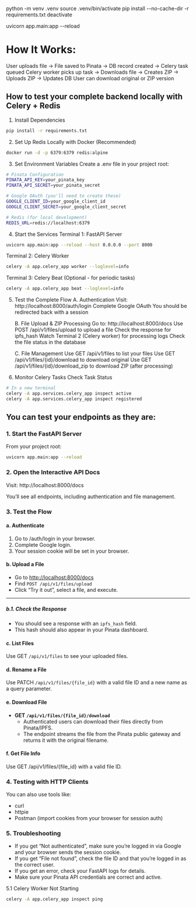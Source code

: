 python -m venv .venv
source .venv/bin/activate
pip install --no-cache-dir -r requirements.txt
deactivate

uvicorn app.main:app --reload

# How It Works:
User uploads file → File saved to Pinata → DB record created → Celery task queued
Celery worker picks up task → Downloads file → Creates ZIP → Uploads ZIP → Updates DB
User can download original or ZIP version

## How to test your complete backend locally with Celery + Redis 

1. Install Dependencies
```bash
pip install -r requirements.txt
```

2. Set Up Redis Locally with Docker (Recommended)
```bash
docker run -d -p 6379:6379 redis:alpine
```

3. Set Environment Variables
Create a .env file in your project root:
```bash
# Pinata Configuration
PINATA_API_KEY=your_pinata_key
PINATA_API_SECRET=your_pinata_secret

# Google OAuth (you'll need to create these)
GOOGLE_CLIENT_ID=your_google_client_id
GOOGLE_CLIENT_SECRET=your_google_client_secret

# Redis (for local development)
REDIS_URL=redis://localhost:6379
```
4. Start the Services
  Terminal 1: FastAPI Server
```bash
uvicorn app.main:app --reload --host 0.0.0.0 --port 8000
```

  Terminal 2: Celery Worker
```bash
celery -A app.celery_app worker --loglevel=info
```

  Terminal 3: Celery Beat (Optional - for periodic tasks)
```bash
celery -A app.celery_app beat --loglevel=info
```
5. Test the Complete Flow
   A. Authentication
   Visit: http://localhost:8000/auth/login
   Complete Google OAuth
   You should be redirected back with a session

   B. File Upload & ZIP Processing
   Go to: http://localhost:8000/docs
   Use POST /api/v1/files/upload to upload a file
   Check the response for ipfs_hash
   Watch Terminal 2 (Celery worker) for processing logs
   Check the file status in the database

   C. File Management
   Use GET /api/v1/files to list your files
   Use GET /api/v1/files/{id}/download to download original
   Use GET /api/v1/files/{id}/download_zip to download ZIP (after processing)
6. Monitor Celery Tasks
   Check Task Status
```bash
# In a new terminal
celery -A app.services.celery_app inspect active
celery -A app.services.celery_app inspect registered
```

## You can test your endpoints as they are:

### 1. Start the FastAPI Server
From your project root:
```bash
uvicorn app.main:app --reload
```

### 2. Open the Interactive API Docs
Visit:
http://localhost:8000/docs

You’ll see all endpoints, including authentication and file management.

### 3. Test the Flow
#### a. Authenticate
1. Go to /auth/login in your browser.
2. Complete Google login.
3. Your session cookie will be set in your browser.

#### b. **Upload a File**

- Go to [http://localhost:8000/docs](http://localhost:8000/docs)
- Find `POST /api/v1/files/upload`
- Click “Try it out”, select a file, and execute.

---

##### b.1. **Check the Response**

- You should see a response with an `ipfs_hash` field.
- This hash should also appear in your Pinata dashboard.


#### c. List Files
Use GET `/api/v1/files` to see your uploaded files.

#### d. Rename a File
Use PATCH `/api/v1/files/{file_id}` with a valid file ID and a new name as a query parameter.

#### e. Download File

- **GET `/api/v1/files/{file_id}/download`**
  - Authenticated users can download their files directly from Pinata/IPFS.
  - The endpoint streams the file from the Pinata public gateway and returns it with the original filename.

#### f. Get File Info
Use GET /api/v1/files/{file_id} with a valid file ID.

### 4. Testing with HTTP Clients
You can also use tools like:
- curl
- httpie
- Postman (import cookies from your browser for session auth)

### 5. Troubleshooting
- If you get “Not authenticated”, make sure you’re logged in via Google and your browser sends the session cookie.
- If you get “File not found”, check the file ID and that you’re logged in as the correct user.
- If you get an error, check your FastAPI logs for details.
- Make sure your Pinata API credentials are correct and active.

5.1 Celery Worker Not Starting
```bash
celery -A app.celery_app inspect ping
```